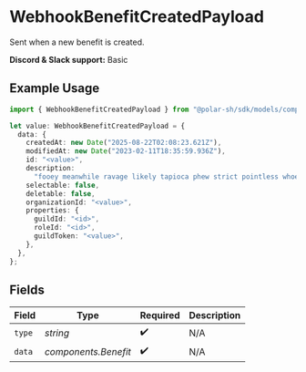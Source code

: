 # WebhookBenefitCreatedPayload

Sent when a new benefit is created.

**Discord & Slack support:** Basic

## Example Usage

```typescript
import { WebhookBenefitCreatedPayload } from "@polar-sh/sdk/models/components/webhookbenefitcreatedpayload.js";

let value: WebhookBenefitCreatedPayload = {
  data: {
    createdAt: new Date("2025-08-22T02:08:23.621Z"),
    modifiedAt: new Date("2023-02-11T18:35:59.936Z"),
    id: "<value>",
    description:
      "fooey meanwhile ravage likely tapioca phew strict pointless whoever",
    selectable: false,
    deletable: false,
    organizationId: "<value>",
    properties: {
      guildId: "<id>",
      roleId: "<id>",
      guildToken: "<value>",
    },
  },
};
```

## Fields

| Field                | Type                 | Required             | Description          |
| -------------------- | -------------------- | -------------------- | -------------------- |
| `type`               | *string*             | :heavy_check_mark:   | N/A                  |
| `data`               | *components.Benefit* | :heavy_check_mark:   | N/A                  |